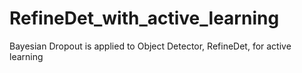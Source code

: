# RefineDet_with_active_learning
Bayesian Dropout is applied to Object Detector, RefineDet, for active learning
